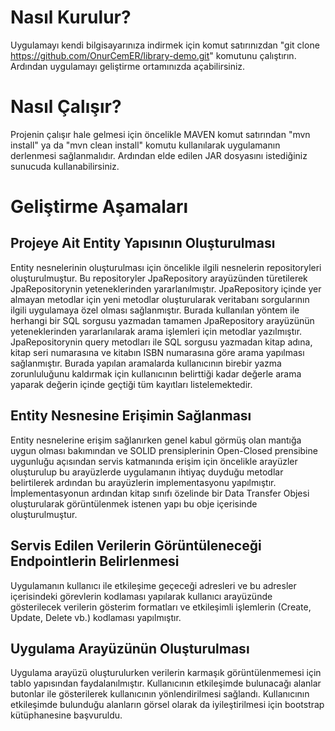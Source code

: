 # Nasıl Kurulur?
Uygulamayı kendi bilgisayarınıza indirmek için komut satırınızdan "git clone https://github.com/OnurCemER/library-demo.git" komutunu çalıştırın. Ardından uygulamayı geliştirme ortamınızda açabilirsiniz.
# Nasıl Çalışır?
Projenin çalışır hale gelmesi için öncelikle MAVEN komut satırından "mvn install" ya da "mvn clean install" komutu kullanılarak uygulamanın derlenmesi sağlanmalıdır. Ardından elde edilen JAR dosyasını istediğiniz sunucuda kullanabilirsiniz.
# Geliştirme Aşamaları
## Projeye Ait Entity Yapısının Oluşturulması
Entity nesnelerinin oluşturulması için öncelikle ilgili nesnelerin repositoryleri oluşturulmuştur. Bu repositoryler JpaRepository arayüzünden türetilerek JpaRepositorynin yeteneklerinden yararlanılmıştır. JpaRepository içinde yer almayan metodlar için yeni metodlar oluşturularak veritabanı sorgularının ilgili uygulamaya özel olması sağlanmıştır. Burada kullanılan yöntem ile herhangi bir SQL sorgusu yazmadan tamamen JpaRepository arayüzünün yeteneklerinden yararlanılarak arama işlemleri için metodlar yazılmıştır. JpaRepositorynin query metodları ile SQL sorgusu yazmadan kitap adına, kitap seri numarasına ve kitabın ISBN numarasına göre arama yapılması sağlanmıştır. Burada yapılan aramalarda kullanıcının birebir yazma zorunluluğunu kaldırmak için kullanıcının belirttiği kadar değerle arama yaparak değerin içinde geçtiği tüm kayıtları listelemektedir.
## Entity Nesnesine Erişimin Sağlanması
Entity nesnelerine erişim sağlanırken genel kabul görmüş olan mantığa uygun olması bakımından ve SOLID prensiplerinin Open-Closed prensibine uygunluğu açısından servis katmanında erişim için öncelikle arayüzler oluşturulup bu arayüzlerde uygulamanın ihtiyaç duyduğu metodlar belirtilerek ardından bu arayüzlerin implementasyonu yapılmıştır. İmplementasyonun ardından kitap sınıfı özelinde bir Data Transfer Objesi oluşturularak görüntülenmek istenen yapı bu obje içerisinde oluşturulmuştur.
## Servis Edilen Verilerin Görüntüleneceği Endpointlerin Belirlenmesi
Uygulamanın kullanıcı ile etkileşime geçeceği adresleri ve bu adresler içerisindeki görevlerin kodlaması yapılarak kullanıcı arayüzünde gösterilecek verilerin gösterim formatları ve etkileşimli işlemlerin (Create, Update, Delete vb.) kodlaması yapılmıştır.
## Uygulama Arayüzünün Oluşturulması
Uygulama arayüzü oluşturulurken verilerin karmaşık görüntülenmemesi için tablo yapısından faydalanılmıştır. Kullanıcının etkileşimde bulunacağı alanlar butonlar ile gösterilerek kullanıcının yönlendirilmesi sağlandı. Kullanıcının etkileşimde bulunduğu alanların görsel olarak da iyileştirilmesi için bootstrap kütüphanesine başvuruldu.
